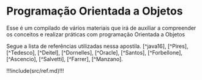# Programação Orientada a Objetos

Esse é um compilado de vários materiais que irá de auxiliar a compreender os conceitos e realizar práticas com programação Orientada a Objetos

Segue a lista de referências utilizadas nessa apostila.
[^java16], [^Pires], [^Tedesco], [^Deitel], [^Dornelles], [^Oracle], [^Santos], [^Forbellone], [^Ascencio], [^Salvetti], [^Farrer], [^Manzano].


!!!include(src/ref.md)!!!